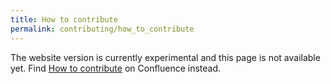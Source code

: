```yaml
---
title: How to contribute
permalink: contributing/how_to_contribute
---
```


The website version is currently experimental and this page is not available yet. Find [How to contribute](https://health-ri.atlassian.net/wiki/spaces/FSD/pages/369098754) on Confluence instead.